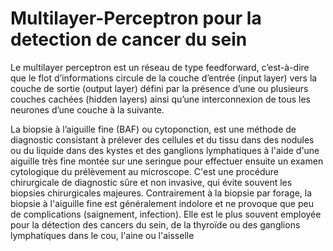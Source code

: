 # Multilayer-Perceptron pour la detection de cancer du sein
Le multilayer perceptron est un réseau de type feedforward, c’est-à-dire que le flot d’informations circule de la couche d’entrée (input layer) vers la couche de sortie (output layer) défini par la présence d’une ou plusieurs couches cachées (hidden layers) ainsi qu’une interconnexion de tous les neurones d’une couche à la suivante.

La biopsie à l’aiguille fine (BAF) ou cytoponction, est une méthode de diagnostic consistant à prélever des cellules et du tissu dans des nodules ou du liquide dans des kystes et des ganglions lymphatiques à l'aide d'une aiguille très fine montée sur une seringue pour effectuer ensuite un examen cytologique du prélèvement au microscope. C'est une procédure chirurgicale de diagnostic sûre et non invasive, qui évite souvent les biopsies chirurgicales majeures. Contrairement à la biopsie par forage, la biopsie à l'aiguille fine est généralement indolore et ne provoque que peu de complications (saignement, infection). Elle est le plus souvent employée pour la détection des cancers du sein, de la thyroïde ou des ganglions lymphatiques dans le cou, l'aine ou l'aisselle
